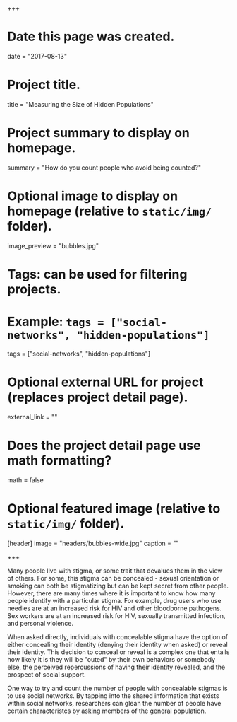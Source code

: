 +++
# Date this page was created.
date = "2017-08-13"

# Project title.
title = "Measuring the Size of Hidden Populations"

# Project summary to display on homepage.
summary = "How do you count people who avoid being counted?"

# Optional image to display on homepage (relative to `static/img/` folder).
image_preview = "bubbles.jpg"

# Tags: can be used for filtering projects.
# Example: `tags = ["social-networks", "hidden-populations"]`
tags = ["social-networks", "hidden-populations"]

# Optional external URL for project (replaces project detail page).
external_link = ""

# Does the project detail page use math formatting?
math = false

# Optional featured image (relative to `static/img/` folder).
[header]
image = "headers/bubbles-wide.jpg"
caption = ""

+++

Many people live with stigma, or some trait that devalues them in the view of others.  For some, this stigma can be concealed - sexual orientation or smoking can both be stigmatizing but can be kept secret from other people.  However, there are many times where it is important to know how many people identify with a particular stigma.  For example, drug users who use needles are at an increased risk for HIV and other bloodborne pathogens.  Sex workers are at an increased risk for HIV, sexually transmitted infection, and personal violence.  

When asked directly, individuals with concealable stigma have the option of either concealing their identity (denying their identity when asked) or reveal their identity.  This decision to conceal or reveal is a complex one that entails how likely it is they will be "outed" by their own behaviors or somebody else, the perceived repercussions of having their identity revealed, and the prospect of social support.

One way to try and count the number of people with concealable stigmas is to use social networks.  By tapping into the shared information that exists within social networks, researchers can glean the number of people have certain characteristcs by asking members of the general population.
